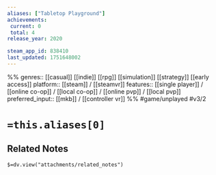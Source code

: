 ```yaml
---
aliases: ["Tabletop Playground"]
achievements:
 current: 0
 total: 4
release_year: 2020

steam_app_id: 838410
last_updated: 1751648002
---
```

%%
genres:: [[casual]] [[indie]] [[rpg]] [[simulation]] [[strategy]] [[early access]]
platform:: [[steam]] / [[steamvr]]
features:: [[single player]] / [[online co-op]] / [[local co-op]] / [[online pvp]] / [[local pvp]]
preferred_input:: [[mkb]] / [[controller vr]]
%%
#game/unplayed
#v3/2

# `=this.aliases[0]`
## Related Notes
`$=dv.view("attachments/related_notes")`